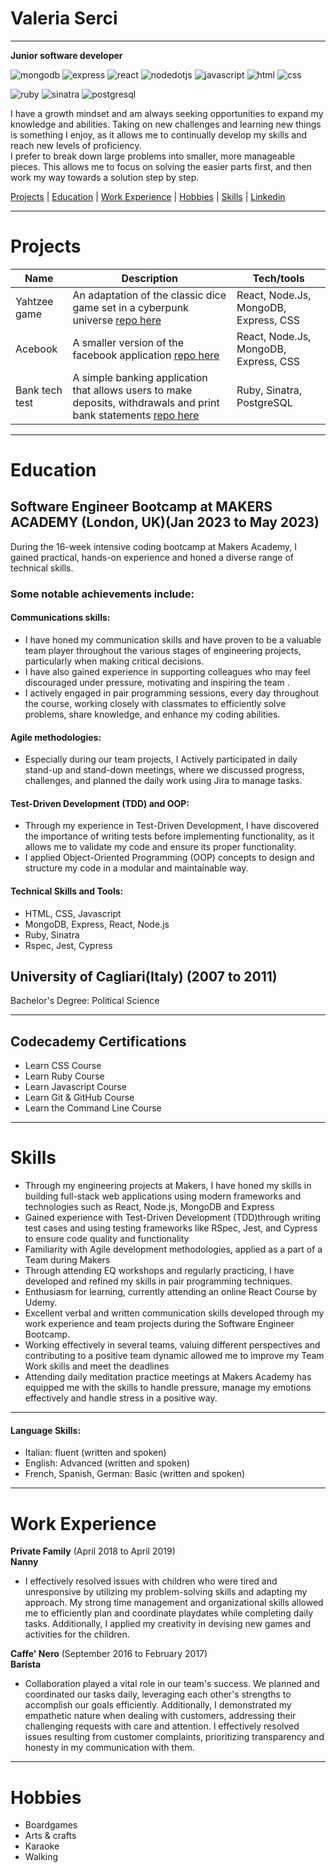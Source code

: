 # Valeria Serci
---
**Junior software developer**

![mongodb](https://img.shields.io/badge/MONGODB-brightgreen?style=for-the-badge&logoColor=white&logo=mongodb)
![express](https://img.shields.io/badge/EXPRESS-orange?style=for-the-badge&logoColor=white&logo=express)
![react](https://img.shields.io/badge/REACT-blue?style=for-the-badge&logoColor=white&logo=react)
![nodedotjs](https://img.shields.io/badge/NODE.JS-green?style=for-the-badge&logoColor=white&logo=nodedotjs)
![javascript](https://img.shields.io/badge/JAVASCRIPT-yellow?style=for-the-badge&logoColor=white&logo=javascript)
![html](https://img.shields.io/badge/HTML-orange?style=for-the-badge&logoColor=white&logo=html5)
![css](https://img.shields.io/badge/CSS-blue?style=for-the-badge&logoColor=white&logo=css3)

![ruby](https://img.shields.io/badge/RUBY-red?style=for-the-badge&logoColor=white&logo=ruby)
![sinatra](https://img.shields.io/badge/SINATRA-grey?style=for-the-badge&logoColor=white&logo=rubysinatra)
![postgresql](https://img.shields.io/badge/POSTGRESQL-blue?style=for-the-badge&logoColor=white&logo=postgresql)


I have a growth mindset and am always seeking opportunities to expand my knowledge and abilities. Taking on new challenges and learning new things is something I enjoy, as it allows me to continually develop my skills and reach new levels of proficiency. <br />
I prefer to break down large problems into smaller, more manageable pieces. This allows me to focus on solving the easier parts first, and then work my way towards a solution step by step.<br />


[Projects](#projects)   | [Education](#education)   | [Work Experience](#work-experience)   | [Hobbies](#hobbies)   | [Skills](#skills)   | [Linkedin](https://www.linkedin.com/in/valeria-s-45348888/?locale=en_US)

---

# Projects

| Name                         | Description | Tech/tools |
| ---------------------------- | ------------ | ------------------------------------- |
| Yahtzee game | An adaptation of the classic dice game set in a cyberpunk universe [repo here](https://github.com/ValeSer/yahtzee) | React, Node.Js, MongoDB, Express, CSS |
| Acebook | A smaller version of the facebook application [repo here](https://github.com/ValeSer/acebook-team-fire)  | React, Node.Js, MongoDB, Express, CSS |
| Bank tech test | A simple banking application that allows users to make deposits, withdrawals and print bank statements [repo here](https://github.com/ValeSer/bank_tech_test)| Ruby, Sinatra, PostgreSQL |

---

# Education

## Software Engineer Bootcamp at MAKERS ACADEMY (London, UK)(Jan 2023 to May 2023)

During the 16-week intensive coding bootcamp at Makers Academy, I gained practical, hands-on experience and honed a diverse range of technical skills.

### Some notable achievements include:

#### Communications skills:
+ I have honed my communication skills and have proven to be a valuable team player throughout the various stages of engineering projects, particularly when making critical decisions.
+ I have also gained experience in supporting colleagues who may feel discouraged under pressure, motivating and inspiring the team .
+ I actively engaged in pair programming sessions, every day throughout the course, working closely with classmates to efficiently solve problems, share knowledge, and enhance my coding abilities.
 
#### Agile methodologies: 
+ Especially during our team projects, I Actively participated in daily stand-up and stand-down meetings, where we discussed progress, challenges, and planned the daily work using Jira to manage tasks.

#### Test-Driven Development (TDD) and OOP:
+ Through my experience in Test-Driven Development, I have discovered the importance of writing tests before implementing functionality, as it allows me to validate my code and ensure its proper functionality.
+ I applied Object-Oriented Programming (OOP) concepts to design and structure my code in a modular and maintainable way.

#### Technical Skills and Tools:
+ HTML, CSS, Javascript
+ MongoDB, Express, React, Node.js
+ Ruby, Sinatra
+ Rspec, Jest, Cypress


## University of Cagliari(Italy) (2007 to 2011)

Bachelor's Degree: Political Science

---

## Codecademy Certifications 
+ Learn CSS Course
+ Learn Ruby Course
+ Learn Javascript Course
+ Learn Git & GitHub Course
+ Learn the Command Line Course

---

# Skills

+ Through my engineering projects at Makers, I have honed my skills in building full-stack web applications using modern frameworks and technologies such as React, Node.js, MongoDB and Express  
+ Gained experience with Test-Driven Development (TDD)through writing test cases and using testing frameworks like RSpec, Jest, and Cypress to ensure code quality and functionality
+ Familiarity with Agile development methodologies, applied as a part of a Team during Makers
+ Through attending EQ workshops and regularly practicing, I have developed and refined my skills in pair programming techniques. 
+ Enthusiasm for learning, currently attending an online React Course by Udemy.
+ Excellent verbal and written communication skills developed through my work experience and team projects during the Software Engineer Bootcamp.
+ Working effectively in several teams, valuing different perspectives and contributing to a positive team dynamic allowed me to improve my Team Work skills and meet the deadlines
+ Attending daily meditation practice meetings at Makers Academy has equipped me with the skills to handle pressure, manage my emotions effectively and handle stress in a positive way.

---

#### Language Skills:

+ Italian: fluent (written and spoken)
+ English: Advanced (written and spoken)
+ French, Spanish, German: Basic (written and spoken)

---

# Work Experience

**Private Family** (April 2018 to April 2019)    
**Nanny**
+ I effectively resolved issues with children who were tired and unresponsive by utilizing my problem-solving skills and adapting my approach. My strong time management and organizational skills allowed me to efficiently plan and coordinate playdates while completing daily tasks. Additionally, I applied my creativity in devising new games and activities for the children.

**Caffe' Nero** (September 2016 to February 2017)   
**Barista**  
+ Collaboration played a vital role in our team's success. We planned and coordinated our tasks daily, leveraging each other's strengths to accomplish our goals efficiently. Additionally, I demonstrated my empathetic nature when dealing with customers, addressing their challenging requests with care and attention. I effectively resolved issues resulting from customer complaints, prioritizing transparency and honesty in my communication with them.

---
# Hobbies

+ Boardgames
+ Arts & crafts
+ Karaoke
+ Walking
